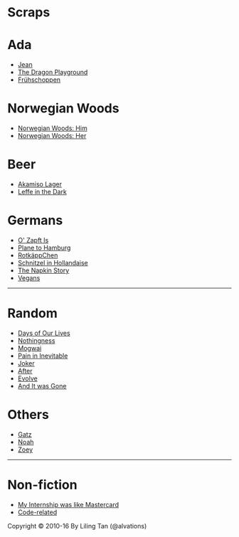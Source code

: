 # Scraps

Ada
====

- [Jean](https://github.com/alvations/scraps/blob/master/Ada_Dragon_Playground.md)
- [The Dragon Playground](https://github.com/alvations/scraps/blob/master/Ada_Dragon_Playground.md)
- [Frühschoppen](https://github.com/alvations/scraps/blob/master/Fr%C3%BChschoppen.md)

Norwegian Woods
====

- [Norwegian Woods: Him](https://github.com/alvations/scraps/blob/master/Norwegian_Woods-Him.md)
- [Norwegian Woods: Her](https://github.com/alvations/scraps/blob/master/Norwegian_Woods-Her.md)


Beer
====

- [Akamiso Lager](https://github.com/alvations/scraps/blob/master/Akamiso_Lager.md)
- [Leffe in the Dark](https://github.com/alvations/scraps/blob/master/Leffe_in_the_Dark.md)

Germans
=====


- [O' Zapft Is](https://github.com/alvations/scraps/blob/master/Ozapft.md)
- [Plane to Hamburg](https://github.com/alvations/scraps/blob/master/Plane_to_Hamburg.md)
- [RotkäppChen](https://github.com/alvations/scraps/blob/master/Rotk%C3%A4ppChen.md)
- [Schnitzel in Hollandaise](https://github.com/alvations/scraps/blob/master/Schnitzel_in_Hollandaise.md)
- [The Napkin Story](https://github.com/alvations/scraps/blob/master/The_Napkin_Story.md)
- [Vegans](https://github.com/alvations/scraps/blob/master/Germanic_Vegans.md)

----

Random
====

- [Days of Our Lives](https://github.com/alvations/scraps/blob/master/Days_of_our_Lives.md)
- [Nothingness](https://github.com/alvations/scraps/blob/master/Nothingness.md)
- [Mogwai](https://github.com/alvations/scraps/blob/master/Mogwai.md)
- [Pain in Inevitable](https://github.com/alvations/scraps/blob/master/Pain_is_Inevitable.md)
- [Joker](https://github.com/alvations/scraps/blob/master/Joker.md)
- [After](https://github.com/alvations/scraps/blob/master/After.md)
- [Evolve](https://github.com/alvations/scraps/blob/master/Evolve.md)
- [And It was Gone](https://github.com/alvations/scraps/blob/master/And_It_Was_Gone.md)

Others
====
- [Gatz](https://github.com/alvations/scraps/blob/master/Gatz.md)
- [Noah](https://github.com/alvations/scraps/blob/master/Noah.md)
- [Zoey](https://github.com/alvations/scraps/blob/master/Zoey.md)

----

Non-fiction
====

 - [My Internship was like Mastercard](https://github.com/alvations/scraps/blob/master/My_Internship_was_like_Mastercard.md)
 - [Code-related](https://github.com/alvations/scraps/blob/master/Coding.md)



Copyright © 2010-16 By Liling Tan (@alvations)

